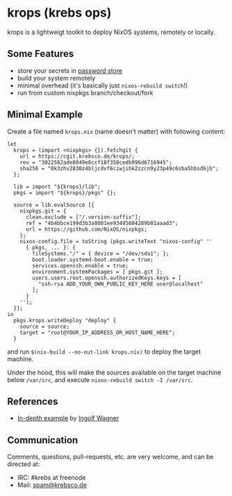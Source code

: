 # krops (krebs ops)

krops is a lightweigt toolkit to deploy NixOS systems, remotely or locally.

## Some Features

- store your secrets in [password store](https://www.passwordstore.org/)
- build your system remotely
- minimal overhead (it's basically just `nixos-rebuild switch`!)
- run from custom nixpkgs branch/checkout/fork

## Minimal Example

Create a file named `krops.nix` (name doesn't matter) with following content:

```
let
  krops = (import <nixpkgs> {}).fetchgit {
    url = https://cgit.krebsco.de/krops/;
    rev = "3022582ade8049e6ccf18f358cedb996d6716945";
    sha256 = "0k3zhv2830z4bljcdvf6ciwjihk2zzcn9y23p49c6sba5hbsd6jb";
  };

  lib = import "${krops}/lib";
  pkgs = import "${krops}/pkgs" {};

  source = lib.evalSource [{
    nixpkgs.git = {
      clean.exclude = ["/.version-suffix"];
      ref = "4b4bbce199d3b3a8001ee93495604289b01aaad3";
      url = https://github.com/NixOS/nixpkgs;
    };
    nixos-config.file = toString (pkgs.writeText "nixos-config" ''
      { pkgs, ... }: {
        fileSystems."/" = { device = "/dev/sda1"; };
        boot.loader.systemd-boot.enable = true;
        services.openssh.enable = true;
        environment.systemPackages = [ pkgs.git ];
        users.users.root.openssh.authorizedKeys.keys = [
          "ssh-rsa ADD_YOUR_OWN_PUBLIC_KEY_HERE user@localhost"
        ];
      }
    '');
  }];
in
  pkgs.krops.writeDeploy "deploy" {
    source = source;
    target = "root@YOUR_IP_ADDRESS_OR_HOST_NAME_HERE";
  }
```

and run `$(nix-build --no-out-link krops.nix)` to deploy the target machine.

Under the hood, this will make the sources available on the target machine
below `/var/src`, and execute `nixos-rebuild switch -I /var/src`.

## References

- [In-depth example](http://tech.ingolf-wagner.de/nixos/krops/) by [Ingolf Wagner](https://ingolf-wagner.de/)

## Communication

Comments, questions, pull-requests, etc. are very welcome, and can be directed
at:

- IRC: #krebs at freenode
- Mail: [spam@krebsco.de](mailto:spam@krebsco.de)
